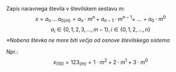 
Zapis naravnega števila v številskem sestavu *m*:
$$x = a_n\;...{\,a_0}_{(m)} = a_{n}\cdot m^{n}+ a_{n-1}\cdot m^{n-1}+\;...\, + a_{0}\cdot m^{0}$$
$$a_{i}\in\{0, 1, 2, 3, ..., m-1\},\,i\in\{ 0, 1, 2,...,n \}$$
*\*Nobena števka ne more biti večja od osnove številskega sistema*

Npr.:$$x_{(10)} = 123_{(m)} = 1\cdot m^{2}+ 2\cdot m^{1}+ 3\cdot m^{0}$$